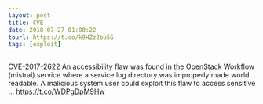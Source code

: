 ```yaml
---
layout: post
title: CVE
date: 2018-07-27 01:00:22
tourl: https://t.co/k9HZz2bu5G
tags: [exploit]
---
```

CVE-2017-2622 An accessibility flaw was found in the OpenStack Workflow (mistral) service where a service log directory was improperly made world readable. A malicious system user could exploit this flaw to access sensitive ... https://t.co/WDPgDpM9Hw